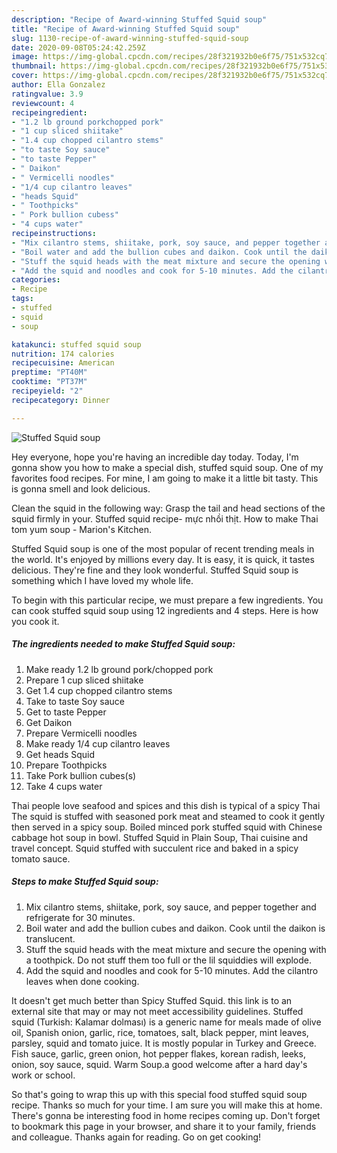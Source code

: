 ```yaml
---
description: "Recipe of Award-winning Stuffed Squid soup"
title: "Recipe of Award-winning Stuffed Squid soup"
slug: 1130-recipe-of-award-winning-stuffed-squid-soup
date: 2020-09-08T05:24:42.259Z
image: https://img-global.cpcdn.com/recipes/28f321932b0e6f75/751x532cq70/stuffed-squid-soup-recipe-main-photo.jpg
thumbnail: https://img-global.cpcdn.com/recipes/28f321932b0e6f75/751x532cq70/stuffed-squid-soup-recipe-main-photo.jpg
cover: https://img-global.cpcdn.com/recipes/28f321932b0e6f75/751x532cq70/stuffed-squid-soup-recipe-main-photo.jpg
author: Ella Gonzalez
ratingvalue: 3.9
reviewcount: 4
recipeingredient:
- "1.2 lb ground porkchopped pork"
- "1 cup sliced shiitake"
- "1.4 cup chopped cilantro stems"
- "to taste Soy sauce"
- "to taste Pepper"
- " Daikon"
- " Vermicelli noodles"
- "1/4 cup cilantro leaves"
- "heads Squid"
- " Toothpicks"
- " Pork bullion cubess"
- "4 cups water"
recipeinstructions:
- "Mix cilantro stems, shiitake, pork, soy sauce, and pepper together and refrigerate for 30 minutes."
- "Boil water and add the bullion cubes and daikon. Cook until the daikon is translucent."
- "Stuff the squid heads with the meat mixture and secure the opening with a toothpick. Do not stuff them too full or the lil squiddies will explode."
- "Add the squid and noodles and cook for 5-10 minutes. Add the cilantro leaves when done cooking."
categories:
- Recipe
tags:
- stuffed
- squid
- soup

katakunci: stuffed squid soup 
nutrition: 174 calories
recipecuisine: American
preptime: "PT40M"
cooktime: "PT37M"
recipeyield: "2"
recipecategory: Dinner

---
```



![Stuffed Squid soup](https://img-global.cpcdn.com/recipes/28f321932b0e6f75/751x532cq70/stuffed-squid-soup-recipe-main-photo.jpg)

Hey everyone, hope you're having an incredible day today. Today, I'm gonna show you how to make a special dish, stuffed squid soup. One of my favorites food recipes. For mine, I am going to make it a little bit tasty. This is gonna smell and look delicious.

Clean the squid in the following way: Grasp the tail and head sections of the squid firmly in your. Stuffed squid recipe- mực nhồi thịt. How to make Thai tom yum soup - Marion&#39;s Kitchen.

Stuffed Squid soup is one of the most popular of recent trending meals in the world. It's enjoyed by millions every day. It is easy, it is quick, it tastes delicious. They're fine and they look wonderful. Stuffed Squid soup is something which I have loved my whole life.


To begin with this particular recipe, we must prepare a few ingredients. You can cook stuffed squid soup using 12 ingredients and 4 steps. Here is how you cook it.

<!--inarticleads1-->

##### The ingredients needed to make Stuffed Squid soup:

1. Make ready 1.2 lb ground pork/chopped pork
1. Prepare 1 cup sliced shiitake
1. Get 1.4 cup chopped cilantro stems
1. Take to taste Soy sauce
1. Get to taste Pepper
1. Get  Daikon
1. Prepare  Vermicelli noodles
1. Make ready 1/4 cup cilantro leaves
1. Get heads Squid
1. Prepare  Toothpicks
1. Take  Pork bullion cubes(s)
1. Take 4 cups water


Thai people love seafood and spices and this dish is typical of a spicy Thai The squid is stuffed with seasoned pork meat and steamed to cook it gently then served in a spicy soup. Boiled minced pork stuffed squid with Chinese cabbage hot soup in bowl. Stuffed Squid in Plain Soup, Thai cuisine and travel concept. Squid stuffed with succulent rice and baked in a spicy tomato sauce. 

<!--inarticleads2-->

##### Steps to make Stuffed Squid soup:

1. Mix cilantro stems, shiitake, pork, soy sauce, and pepper together and refrigerate for 30 minutes.
1. Boil water and add the bullion cubes and daikon. Cook until the daikon is translucent.
1. Stuff the squid heads with the meat mixture and secure the opening with a toothpick. Do not stuff them too full or the lil squiddies will explode.
1. Add the squid and noodles and cook for 5-10 minutes. Add the cilantro leaves when done cooking.


It doesn&#39;t get much better than Spicy Stuffed Squid. this link is to an external site that may or may not meet accessibility guidelines. Stuffed squid (Turkish: Kalamar dolması) is a generic name for meals made of olive oil, Spanish onion, garlic, rice, tomatoes, salt, black pepper, mint leaves, parsley, squid and tomato juice. It is mostly popular in Turkey and Greece. Fish sauce, garlic, green onion, hot pepper flakes, korean radish, leeks, onion, soy sauce, squid. Warm Soup.a good welcome after a hard day&#39;s work or school. 

So that's going to wrap this up with this special food stuffed squid soup recipe. Thanks so much for your time. I am sure you will make this at home. There's gonna be interesting food in home recipes coming up. Don't forget to bookmark this page in your browser, and share it to your family, friends and colleague. Thanks again for reading. Go on get cooking!
